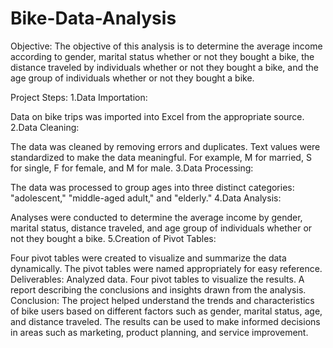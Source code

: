 # Bike-Data-Analysis

Objective:
The objective of this analysis is to determine the average income according to gender, marital status whether or not they bought a bike, the distance traveled by individuals whether or not they bought a bike, and the age group of individuals whether or not they bought a bike.

Project Steps:
1.Data Importation:

Data on bike trips was imported into Excel from the appropriate source.
2.Data Cleaning:

The data was cleaned by removing errors and duplicates.
Text values were standardized to make the data meaningful. For example, M for married, S for single, F for female, and M for male.
3.Data Processing:

The data was processed to group ages into three distinct categories: "adolescent," "middle-aged adult," and "elderly."
4.Data Analysis:

Analyses were conducted to determine the average income by gender, marital status, distance traveled, and age group of individuals whether or not they bought a bike.
5.Creation of Pivot Tables:

Four pivot tables were created to visualize and summarize the data dynamically.
The pivot tables were named appropriately for easy reference.
Deliverables:
Analyzed data.
Four pivot tables to visualize the results.
A report describing the conclusions and insights drawn from the analysis.
Conclusion:
The project helped understand the trends and characteristics of bike users based on different factors such as gender, marital status, age, and distance traveled. The results can be used to make informed decisions in areas such as marketing, product planning, and service improvement.
